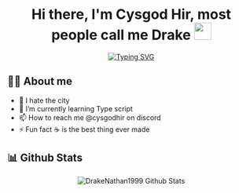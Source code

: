 <h1 align="center">
  Hi there, I'm Cysgod Hir, most people call me Drake <img src="https://media.giphy.com/media/hvRJCLFzcasrR4ia7z/giphy.gif" width="35">
</h1>
<p align="center">
<a href="https://git.io/typing-svg"><img src="https://readme-typing-svg.demolab.com?font=Fira+Code&pause=3000&multiline=true&width=435&lines=Part+time+DayZ+mod+Developer" alt="Typing SVG" /></a>
</p>

## :sassy_man:  About me
- 👀 I hate the city
- 🌱 I’m currently learning Type script
- 📫 How to reach me @cysgodhir on discord
- ⚡ Fun fact ☕ is the best thing ever made

## 📊 Github Stats
<p align="center"><img src="https://github-readme-streak-stats.herokuapp.com?user=DrakeNathan1999&theme=github-dark&hide_border=true&background=DD272702" alt="DrakeNathan1999 Github Stats" /></p>

                    
<!---
DrakeNathan1999/DrakeNathan1999 is a ✨ special ✨ repository because its `README.md` (this file) appears on your GitHub profile.
You can click the Preview link to take a look at your changes.
--->
